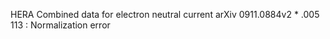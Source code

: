 HERA Combined data for electron neutral current
arXiv  0911.0884v2
*
.005  113 : Normalization error
